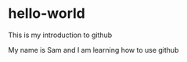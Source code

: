 # hello-world
This is my introduction to github

My name is Sam and I am learning how to use github
